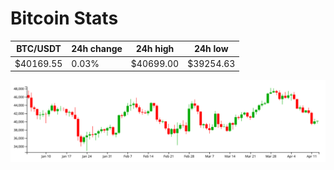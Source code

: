 # Bitcoin Stats

BTC/USDT|24h change|24h high|24h low|
|---|---|---|---|
|$40169.55|0.03%|$40699.00|$39254.63|

<img src="./chart.svg">
